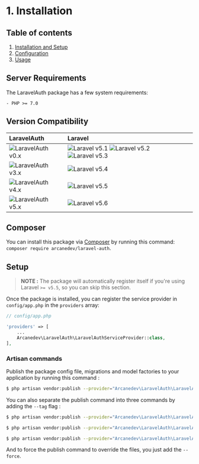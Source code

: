 # 1. Installation

## Table of contents

  1. [Installation and Setup](1-Installation-and-Setup.md)
  2. [Configuration](2-Configuration.md)
  3. [Usage](3-Usage.md)
  
## Server Requirements

The LaravelAuth package has a few system requirements:

```
- PHP >= 7.0
```

## Version Compatibility

| LaravelAuth                           | Laravel                                                                                |
|:--------------------------------------|:---------------------------------------------------------------------------------------|
| ![LaravelAuth v0.x][laravel_auth_0_x] | ![Laravel v5.1][laravel_5_1] ![Laravel v5.2][laravel_5_2] ![Laravel v5.3][laravel_5_3] |
| ![LaravelAuth v3.x][laravel_auth_3_x] | ![Laravel v5.4][laravel_5_4]                                                           |
| ![LaravelAuth v4.x][laravel_auth_4_x] | ![Laravel v5.5][laravel_5_5]                                                           |
| ![LaravelAuth v5.x][laravel_auth_5_x] | ![Laravel v5.6][laravel_5_6]                                                           |

[laravel_5_1]:    https://img.shields.io/badge/v5.1-supported-brightgreen.svg?style=flat-square "Laravel v5.1"
[laravel_5_2]:    https://img.shields.io/badge/v5.2-supported-brightgreen.svg?style=flat-square "Laravel v5.2"
[laravel_5_3]:    https://img.shields.io/badge/v5.3-supported-brightgreen.svg?style=flat-square "Laravel v5.3"
[laravel_5_4]:    https://img.shields.io/badge/v5.4-supported-brightgreen.svg?style=flat-square "Laravel v5.4"
[laravel_5_5]:    https://img.shields.io/badge/v5.5-supported-brightgreen.svg?style=flat-square "Laravel v5.5"
[laravel_5_6]:    https://img.shields.io/badge/v5.6-supported-brightgreen.svg?style=flat-square "Laravel v5.6"

[laravel_auth_0_x]: https://img.shields.io/badge/version-0.*-blue.svg?style=flat-square "LaravelAuth v0.*"
[laravel_auth_3_x]: https://img.shields.io/badge/version-3.*-blue.svg?style=flat-square "LaravelAuth v3.*"
[laravel_auth_4_x]: https://img.shields.io/badge/version-4.*-blue.svg?style=flat-square "LaravelAuth v4.*"
[laravel_auth_5_x]: https://img.shields.io/badge/version-5.*-blue.svg?style=flat-square "LaravelAuth v5.*"

## Composer

You can install this package via [Composer](http://getcomposer.org/) by running this command: `composer require arcanedev/laravel-auth`.

## Setup

> **NOTE :** The package will automatically register itself if you're using Laravel `>= v5.5`, so you can skip this section.

Once the package is installed, you can register the service provider in `config/app.php` in the `providers` array:

```php
// config/app.php

'providers' => [
    ...
    Arcanedev\LaravelAuth\LaravelAuthServiceProvider::class,
],
```

### Artisan commands

Publish the package config file, migrations and model factories to your application by running this command :

```bash
$ php artisan vendor:publish --provider="Arcanedev\LaravelAuth\LaravelAuthServiceProvider"
```

You can also separate the publish command into three commands by adding the `--tag` flag :

```bash
$ php artisan vendor:publish --provider="Arcanedev\LaravelAuth\LaravelAuthServiceProvider" --tag=config
```

```bash
$ php artisan vendor:publish --provider="Arcanedev\LaravelAuth\LaravelAuthServiceProvider" --tag=migrations
```

```bash
$ php artisan vendor:publish --provider="Arcanedev\LaravelAuth\LaravelAuthServiceProvider" --tag=factories
```

And to force the publish command to override the files, you just add the `--force`.
